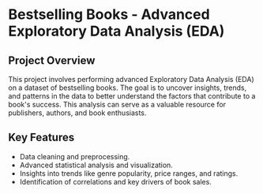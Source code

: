 # Bestselling Books - Advanced Exploratory Data Analysis (EDA)

## Project Overview

This project involves performing advanced Exploratory Data Analysis (EDA) on a dataset of bestselling books. The goal is to uncover insights, trends, and patterns in the data to better understand the factors that contribute to a book's success. This analysis can serve as a valuable resource for publishers, authors, and book enthusiasts.

## Key Features
- Data cleaning and preprocessing.
- Advanced statistical analysis and visualization.
- Insights into trends like genre popularity, price ranges, and ratings.
- Identification of correlations and key drivers of book sales.
